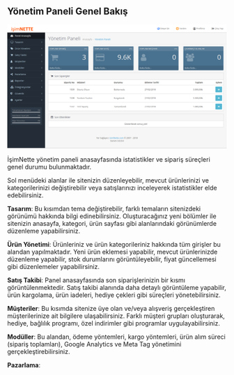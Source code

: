 ## Yönetim Paneli Genel Bakış

![](/assets/isimnette-yonetim-paneli.png)

İşimNette yönetim paneli anasayfasında istatistikler ve sipariş süreçleri genel durumu bulunmaktadır.

Sol menüdeki alanlar ile sitenizin düzenleyebilir, mevcut ürünlerinizi ve kategorilerinizi değiştirebilir veya satışlarınızı inceleyerek istatistikler elde edebilirsiniz.

**Tasarım**: Bu kısımdan tema değiştirebilir, farklı temaların sitenizdeki görünümü hakkında bilgi edinebilirsiniz. Oluşturacağınız yeni bölümler ile sitenizin anasayfa, kategori, ürün sayfası gibi alanlarındaki görünümlerde düzenleme yapabilirsiniz.

**Ürün Yönetimi**: Ürünleriniz ve ürün kategorileriniz hakkında tüm girişler bu alandan yapılmaktadır. Yeni ürün eklemesi yapabilir, mevcut ürünlerinizde düzenleme yapabilir, stok durumlarını görüntüleyebilir, fiyat güncellemesi gibi düzenlemeler yapabilirsiniz.

**Satış Takibi**: Panel anasayfasında son siparişlerinizin bir kısmı görüntülenmektedir. Satış takibi alanında daha detaylı görüntüleme yapabilir, ürün kargolama, ürün iadeleri, hediye çekleri gibi süreçleri yönetebilirsiniz.

**Müşteriler**: Bu kısımda sitenize üye olan ve/veya alışveriş gerçekleştiren müşterilerinize ait bilgilere ulaşabilirsiniz. Farklı müşteri grupları oluşturarak, hediye, bağlılık programı, özel indirimler gibi programlar uygulayabilirsiniz.

**Modüller**: Bu alandan, ödeme yöntemleri, kargo yöntemleri, ürün alım süreci \(sipariş toplamları\), Google Analytics ve Meta Tag yönetimini gerçekleştirebilirsiniz.

**Pazarlama**: 

